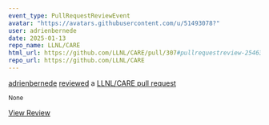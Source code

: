 ```yaml
---
event_type: PullRequestReviewEvent
avatar: "https://avatars.githubusercontent.com/u/51493078?"
user: adrienbernede
date: 2025-01-13
repo_name: LLNL/CARE
html_url: https://github.com/LLNL/CARE/pull/307#pullrequestreview-2546304202
repo_url: https://github.com/LLNL/CARE
---
```


<a href='https://github.com/adrienbernede' target='_blank'>adrienbernede</a> <a href='https://github.com/LLNL/CARE/pull/307#pullrequestreview-2546304202' target='_blank'>reviewed</a> a <a href='https://github.com/LLNL/CARE/pull/307' target='_blank'>LLNL/CARE pull request</a>

<small>None</small>

<a href='https://github.com/LLNL/CARE/pull/307#pullrequestreview-2546304202' target='_blank'>View Review</a>